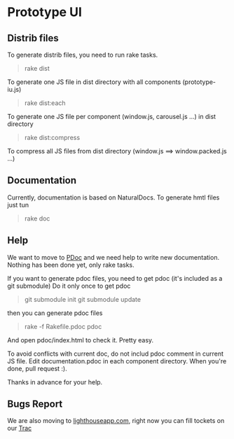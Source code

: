 # Prototype UI

## Distrib files

To generate distrib files, you need to run rake tasks.

> rake dist 

To generate one JS file in dist directory with all components (prototype-iu.js)

> rake dist:each

To generate one JS file per component (window.js, carousel.js ...) in dist directory

> rake dist:compress 

To compress all JS files from dist directory (window.js ==> window.packed.js ...)

## Documentation

Currently, documentation is based on NaturalDocs. To generate hmtl files just tun

> rake doc

## Help

We want to move to [PDoc](http://pdoc.org/) and we need help to write new documentation.
Nothing has been done yet, only rake tasks.

If you want to generate pdoc files, you need to get pdoc (it's included as a git submodule)
Do it only once to get pdoc

> git submodule init
> git submodule update

then you can generate pdoc files

> rake -f Rakefile.pdoc pdoc 

And open pdoc/index.html to check it. Pretty easy.

To avoid conflicts with current doc, do not includ pdoc comment in current JS file. Edit documentation.pdoc in each component directory.
When you're done, pull request :).

Thanks in advance for your help.

## Bugs Report

We are also moving to [lighthouseapp.com](http://lighthouseapp.com/), right now you can fill tockets on our [Trac](http://dev.prototype-ui.com/)